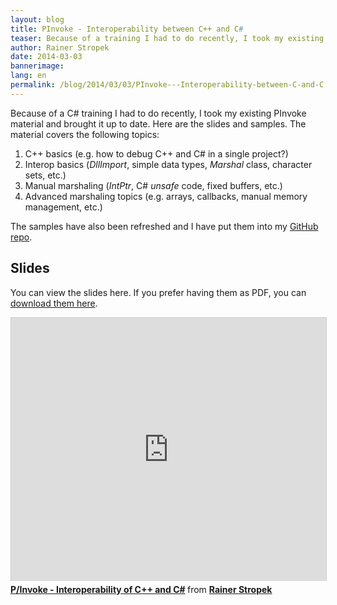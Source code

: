 ```yaml
---
layout: blog
title: PInvoke - Interoperability between C++ and C#
teaser: Because of a training I had to do recently, I took my existing PInvoke material and brought it up to date. Here are the slides. The samples have also been refreshed and I have put them into my GitHub repo.
author: Rainer Stropek
date: 2014-03-03
bannerimage: 
lang: en
permalink: /blog/2014/03/03/PInvoke---Interoperability-between-C-and-C
---
```


<p>Because of a C# training I had to do recently, I took my existing PInvoke material and brought it up to date. Here are the slides and samples. The material covers the following topics:</p><ol>
  <li>C++ basics (e.g. how to debug C++ and C# in a single project?)</li>
  <li>Interop basics (<em>DllImport</em>, simple data types, <em>Marshal</em> class, character sets, etc.)</li>
  <li>Manual marshaling (<em>IntPtr</em>, C# <em>unsafe</em> code, fixed buffers, etc.)</li>
  <li>Advanced marshaling topics (e.g. arrays, callbacks, manual memory management, etc.)</li>
</ol><p class="showcase">The samples have also been refreshed and I have put them into my <a href="https://github.com/rstropek/Samples/tree/master/PInvoke" target="_blank">GitHub repo</a>.</p><h2>Slides</h2><p>You can view the slides here. If you prefer having them as PDF, you can <a href="{{site.baseurl}}/content/images/blog/2014/03/PInvoke.pdf" target="_blank">download them here</a>.</p><iframe src="http://www.slideshare.net/slideshow/embed_code/31856102?rel=0" width="512" height="421" frameborder="0" marginwidth="0" marginheight="0" scrolling="no" style="border:1px solid #CCC; border-width:1px 1px 0; margin-bottom:5px; max-width: 100%;" allowfullscreen="allowfullscreen"></iframe><div style="margin-bottom:5px">
  <strong>
    <a href="https://www.slideshare.net/rstropek/pinvoke-interoperability-of-c-and-c" title="P/Invoke - Interoperability of C++ and C#" target="_blank">P/Invoke - Interoperability of C++ and C#</a>
  </strong> from <strong><a href="http://www.slideshare.net/rstropek" target="_blank">Rainer Stropek</a></strong></div>